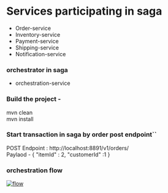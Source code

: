 # Services participating in saga

- Order-service
- Inventory-service
- Payment-service
- Shipping-service
- Notification-service

### orchestrator in saga
- orchestration-service

###  Build the project - 
mvn clean </br>
mvn install

### Start transaction in saga by order post endpoint``

POST Endpoint : http://localhost:8891/v1/orders/ </br>
Paylaod - 
{
	"itemId" : 2,
	"customerId" :1
}


### orchestration flow





[![flow](https://techrocking.com/wp-content/uploads/2019/12/orchestrator-pattern.png "flow")](https://techrocking.com/wp-content/uploads/2019/12/orchestrator-pattern.png "flow")

